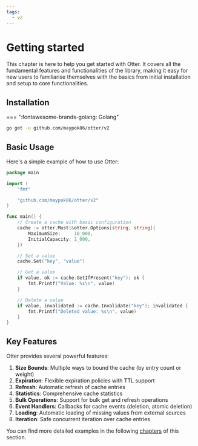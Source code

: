```yaml
---
tags:
  - v2
---
```


# Getting started

This chapter is here to help you get started with Otter. It covers all the fundamental features and functionalities of the library, making it easy for new users to familiarise themselves with the basics from initial installation and setup to core functionalities.

## Installation

=== ":fontawesome-brands-golang: Golang"

``` bash
go get -u github.com/maypok86/otter/v2
```

## Basic Usage

Here's a simple example of how to use Otter:

```go
package main

import (
    "fmt"

    "github.com/maypok86/otter/v2"
)

func main() {
    // Create a cache with basic configuration
    cache := otter.Must(&otter.Options[string, string]{
        MaximumSize:     10_000,
        InitialCapacity: 1_000,
    })

    // Set a value
    cache.Set("key", "value")

    // Get a value
    if value, ok := cache.GetIfPresent("key"); ok {
        fmt.Printf("Value: %s\n", value)
    }

    // Delete a value
    if value, invalidated := cache.Invalidate("key"); invalidated {
        fmt.Printf("Deleted value: %s\n", value)
    }
}
```

## Key Features

Otter provides several powerful features:

1. **Size Bounds**: Multiple ways to bound the cache (by entry count or weight)
2. **Expiration**: Flexible expiration policies with TTL support
3. **Refresh**: Automatic refresh of cache entries
4. **Statistics**: Comprehensive cache statistics
5. **Bulk Operations**: Support for bulk get and refresh operations
6. **Event Handlers**: Callbacks for cache events (deletion, atomic deletion)
7. **Loading**: Automatic loading of missing values from external sources
8. **Iteration**: Safe concurrent iteration over cache entries

You can find more detailed examples in the following [chapters](features/index.md) of this section.
